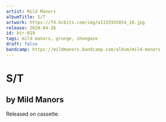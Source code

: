 ```yaml
---
artist: Mild Manors
albumTitle: S/T
artwork: https://f4.bcbits.com/img/a1155935054_10.jpg
release: 2020-04-26
id: btr-019
tags: mild manors, grunge, shoegaze
draft: false
bandcamp: https://mildmanors.bandcamp.com/album/mild-manors
---
```


# S/T

## by Mild Manors

Released on cassette.
